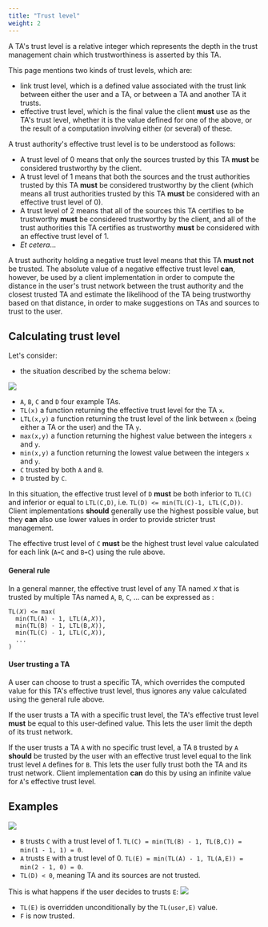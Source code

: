 ```yaml
---
title: "Trust level"
weight: 2
---
```


A TA's trust level is a relative integer which represents the depth in the trust management chain which trustworthiness is asserted by this TA.

This page mentions two kinds of trust levels, which are:

* link trust level, which is a defined value associated with the trust link between either the user and a TA, or between a TA and another TA it trusts.
* effective trust level, which is the final value the client **must** use as the TA's trust level, whether it is the value defined for one of the above, or the result of a computation involving either (or several) of these.

A trust authority's effective trust level is to be understood as follows:

* A trust level of 0 means that only the sources trusted by this TA **must** be considered trustworthy by the client.
* A trust level of 1 means that both the sources and the trust authorities trusted by this TA **must** be considered trustworthy by the client (which means all trust authorities trusted by this TA **must** be considered with an effective trust level of 0).
* A trust level of 2 means that all of the sources this TA certifies to be trustworthy **must** be considered trustworthy by the client, and all of the trust authorities this TA certifies as trustworthy **must** be considered with an effective trust level of 1.
* *Et cetera*...

A trust authority holding a negative trust level means that this TA **must not** be trusted. The absolute value of a negative effective trust level **can**, however, be used by a client implementation in order to compute the distance in the user's trust network between the trust authority and the closest trusted TA and estimate the likelihood of the TA being trustworthy based on that distance, in order to make suggestions on TAs and sources to trust to the user.

## Calculating trust level

Let's consider:

* the situation described by the schema below:

![](/images/trust-level-calc.svg)

* `A`, `B`, `C` and `D` four example TAs.
* `TL(x)` a function returning the effective trust level for the TA `x`.
* `LTL(x,y)` a function returning the trust level of the link between `x` (being either a TA or the user) and the TA `y`.
* `max(x,y)` a function returning the highest value between the integers `x` and `y`.
* `min(x,y)` a function returning the lowest value between the integers `x` and `y`.
* `C` trusted by both `A` and `B`.
* `D` trusted by `C`.

In this situation, the effective trust level of `D` **must** be both inferior to `TL(C)` and inferior or equal to `LTL(C,D)`, i.e. `TL(D) <= min(TL(C)-1, LTL(C,D))`. Client implementations **should** generally use the highest possible value, but they **can** also use lower values in order to provide stricter trust management.

The effective trust level of `C` **must** be the highest trust level value calculated for each link (`A➡️C` and `B➡️C`) using the rule above.

#### General rule

In a general manner, the effective trust level of any TA named `𝑋` that is trusted by multiple TAs named `A`, `B`, `C`, ... can be expressed as :

```
TL(𝑋) <= max(
  min(TL(A) - 1, LTL(A,𝑋)),
  min(TL(B) - 1, LTL(B,𝑋)),
  min(TL(C) - 1, LTL(C,𝑋)),
  ...
)
```

#### User trusting a TA

A user can choose to trust a specific TA, which overrides the computed value for this TA's effective trust level, thus ignores any value calculated using the general rule above.

If the user trusts a TA with a specific trust level, the TA's effective trust level **must** be equal to this user-defined value. This lets the user limit the depth of its trust network.

If the user trusts a TA `A` with no specific trust level, a TA `B` trusted by `A` **should** be trusted by the user with an effective trust level equal to the link trust level `A` defines for `B`. This lets the user fully trust both the TA and its trust network. Client implementation **can** do this by using an infinite value for `A`'s effective trust level.


## Examples

![](/images/trust-level-graph.svg?width=100%)

- `B` trusts `C` with a trust level of 1. `TL(C) = min(TL(B) - 1, TL(B,C)) = min(1 - 1, 1) = 0`.
- `A` trusts `E` with a trust level of 0. `TL(E) = min(TL(A) - 1, TL(A,E)) = min(2 - 1, 0) = 0`.
- `TL(D) < 0`, meaning TA and its sources are not trusted.

This is what happens if the user decides to trusts `E`:
![](/images/trust-level-graph-userdef2.svg?width=100%)

- `TL(E)` is overridden unconditionally by the `TL(user,E)` value.
- `F` is now trusted.
